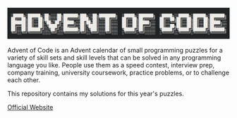 ![Advent of Code](https://raw.githubusercontent.com/VasileiosGeladaris/AdventOfCode2020/main/logo.png)

Advent of Code is an Advent calendar of small programming puzzles for a variety of skill sets and skill levels that can be solved in any programming language you like. People use them as a speed contest, interview prep, company training, university coursework, practice problems, or to challenge each other.

This repository contains my solutions for this year's puzzles.

[Official Website](https://adventofcode.com/2020)
